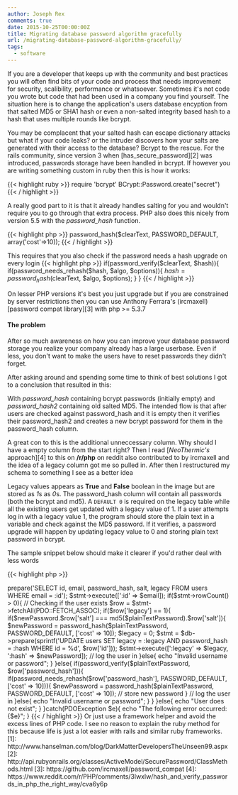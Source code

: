 ```yaml
---
author: Joseph Rex
comments: true
date: 2015-10-25T00:00:00Z
title: Migrating database password algorithm gracefully
url: /migrating-database-password-algorithm-gracefully/
tags:
  - software
---
```


If you are a developer that keeps up with the community and best practices you will often find bits of your code and process that needs improvement for security, scalibility, performance or whatsoever. Sometimes it's not code you wrote but code that had been used in a company you find yourself. The situation here is to change the application's users database encyption from that salted MD5 or SHA1 hash or even a non-salted integrity based hash to a hash that uses multiple rounds like bcrypt.
<!--more-->

You may be complacent that your salted hash can escape dictionary attacks but what if your code leaks? or the intruder discovers how your salts are generated with their access to the database? Bcrypt to the rescue. For the rails community, since version 3 when [has_secure_password][2] was introduced, passwords storage have been handled in bcrypt. If however you are writing something custom in ruby then this is how it works:

{{< highlight ruby >}}
require 'bcrypt'
BCrypt::Password.create("secret")
{{< / highlight >}}

A really good part to it is that it already handles salting for you and wouldn't require you to go through that extra process. PHP also does this nicely from version 5.5 with the *password_hash* function.

{{< highlight php >}}
password_hash($clearText, PASSWORD_DEFAULT, array('cost'=>10));
{{< / highlight >}}

This requires that you also check if the password needs a hash upgrade on every login
{{< highlight php >}}
if(password_verify($clearText, $hash)){
	if(password_needs_rehash($hash, $algo, $options)){
    $hash = password_hash($clearText, $algo, $options);
  }
}
{{< / highlight >}}

On lesser PHP versions it's best you just upgrade but if you are constrained by server restrictions then you can use Anthony Ferrara's (ircmaxell) [password compat library][3] with php >= 5.3.7

#### The problem
After so much awareness on how you can improve your database password storage you realize your company already has a large userbase. Even if less, you don't want to make the users have to reset passwords they didn't forget.

After asking around and spending some time to think of best solutions I got to a conclusion that resulted in this:

With *password_hash* containing bcrypt passwords (initially empty) and *password_hash2* containing old salted MD5. The intended flow is that after users are checked against password_hash and it is empty then it verifies their password_hash2 and creates a new bcrypt password for them in the password_hash column.

A great con to this is the additional unneccessary column. Why should I have a empty column from the start right? Then I read [*NeoThermic's* approach][4] to this on **/r/php** on reddit also contributed to by ircmaxell and the idea of a legacy column got me so pulled in. After then I restructured my schema to something I see as a better idea

Legacy values appears as **True** and **False** boolean in the image but are stored as *1*s as *0*s. The password_hash column will contain all passwords (both the bcrypt and md5). A `DEFAULT 0` is required on the legacy table while all the existing users get updated with a legacy value of 1. If a user attempts log in with a legacy value 1, the program should store the plain text in a variable and check against the MD5 password. If it verifies, a password upgrade will happen by updating legacy value to 0 and storing plain text password in bcrypt.

The sample snippet below should make it clearer if you'd rather deal with less words

{{< highlight php >}}
<?php
try{
	$email = 'johndoe@gmail.com';
	$plainTextPassword = 'secret';
  $stmt = $db->prepare('SELECT id, email, password_hash, salt, legacy FROM users WHERE email = :id');
  $stmt->execute([':id' => $email]);
  if($stmt->rowCount() > 0){
  	// Checking if the user exists
	  $row = $stmt->fetchAll(PDO::FETCH_ASSOC);
	  if($row['legacy'] == 1){
	  	if($newPassword.$row['salt'] === md5($plainTextPassword).$row['salt']){
	      $newPassword = password_hash($plainTextPassword, PASSWORD_DEFAULT, ['cost' => 10]);
	      $legacy = 0;
	      $stmt = $db->prepare(sprintf('UPDATE users SET legacy = :legacy AND password_hash = :hash WHERE id = %d', $row['id']));
	      $stmt->execute([':legacy' => $legacy, ':hash' => $newPassword]);
	      // log the user in
	    }else{
	    	echo "Invalid username or password";
	    }
	  }else{
      if(password_verify($plainTextPassword, $row['password_hash'])){
      	if(password_needs_rehash($row['password_hash'], PASSWORD_DEFAULT, ['cost' => 10])){
      		$newPassword = password_hash($plainTextPassword, PASSWORD_DEFAULT, ['cost' => 10]);
      		// store new password
      	}
      	// log the user in
      }else{
      	echo "Invalid username or password";
      }
	  }
	}else{
		echo "User does not exist";
	}
}catch(PDOException $e){
	echo "The following error occurred: {$e}";
}
{{< / highlight >}}

Or just use a framework helper and avoid the excess lines of PHP code. I see no reason to explain the ruby method for this because life is just a lot easier with rails and similar ruby frameworks.
<style>
img{ transform: scale(1.5); -webkit-transform: scale(1.5); -moz-transform: scale(1.5) }
</style>

[1]: http://www.hanselman.com/blog/DarkMatterDevelopersTheUnseen99.aspx
[2]: http://api.rubyonrails.org/classes/ActiveModel/SecurePassword/ClassMethods.html
[3]: https://github.com/ircmaxell/password_compat
[4]: https://www.reddit.com/r/PHP/comments/3lwxlw/hash_and_verify_passwords_in_php_the_right_way/cva6y6p
